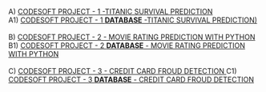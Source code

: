 A) [CODESOFT PROJECT - 1 -TITANIC SURVIVAL PREDICTION](https://github.com/parikshit0007/CODSOFT/blob/main/CODSOFT%20%5B%20Project-1%20-%20TITANIC%20SURVIVAL%20PREDICTION%5D%20(1).ipynb)<br>
A1) [CODESOFT PROJECT - 1 **DATABASE** -TITANIC SURVIVAL PREDICTION)](https://github.com/parikshit0007/CODSOFT/blob/main/tested.csv)<br>
<br>
B) [CODESOFT PROJECT - 2 - MOVIE RATING PREDICTION WITH PYTHON ](https://github.com/parikshit0007/CODSOFT/blob/main/CODSOFT%20%5B%20Project-2%20-%20MOVIE%20RATING%20PREDICTION%20WITH%20PYTHON%5D.ipynb)<br>
B1) [CODESOFT PROJECT - 2 **DATABASE** - MOVIE RATING PREDICTION WITH PYTHON ](https://github.com/parikshit0007/CODSOFT/blob/main/IMDb%20Movies%20India.csv)<br>
<br>
C) [CODESOFT PROJECT - 3 - CREDIT CARD FROUD DETECTION ](https://github.com/parikshit0007/CODSOFT/blob/main/CODSOFT%20%5B%20Project-3%20-%20CREDIT%20CARD%20FROUD%20DETECTION%5D.ipynb)
C1) [CODESOFT PROJECT - 3 **DATABASE** - CREDIT CARD FROUD DETECTION](https://www.kaggle.com/datasets/mlg-ulb/creditcardfraud)

